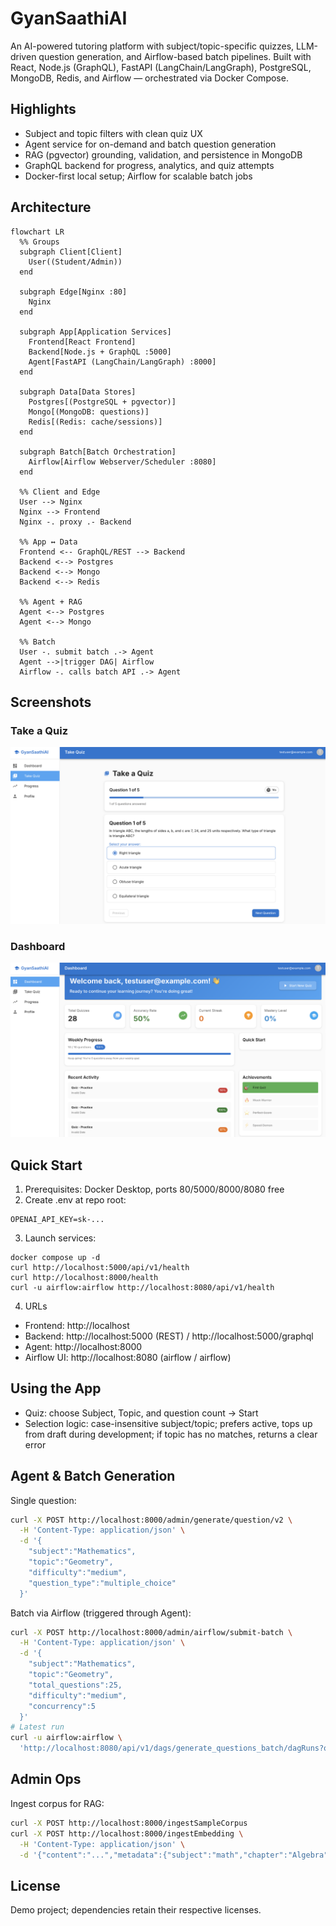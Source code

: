 # GyanSaathiAI

An AI-powered tutoring platform with subject/topic-specific quizzes, LLM-driven question generation, and Airflow-based batch pipelines. Built with React, Node.js (GraphQL), FastAPI (LangChain/LangGraph), PostgreSQL, MongoDB, Redis, and Airflow — orchestrated via Docker Compose.

## Highlights
- Subject and topic filters with clean quiz UX
- Agent service for on-demand and batch question generation
- RAG (pgvector) grounding, validation, and persistence in MongoDB
- GraphQL backend for progress, analytics, and quiz attempts
- Docker-first local setup; Airflow for scalable batch jobs

## Architecture

```mermaid
flowchart LR
  %% Groups
  subgraph Client[Client]
    User((Student/Admin))
  end

  subgraph Edge[Nginx :80]
    Nginx
  end

  subgraph App[Application Services]
    Frontend[React Frontend]
    Backend[Node.js + GraphQL :5000]
    Agent[FastAPI (LangChain/LangGraph) :8000]
  end

  subgraph Data[Data Stores]
    Postgres[(PostgreSQL + pgvector)]
    Mongo[(MongoDB: questions)]
    Redis[(Redis: cache/sessions)]
  end

  subgraph Batch[Batch Orchestration]
    Airflow[Airflow Webserver/Scheduler :8080]
  end

  %% Client and Edge
  User --> Nginx
  Nginx --> Frontend
  Nginx -. proxy .- Backend

  %% App ↔ Data
  Frontend <-- GraphQL/REST --> Backend
  Backend <--> Postgres
  Backend <--> Mongo
  Backend <--> Redis

  %% Agent + RAG
  Agent <--> Postgres
  Agent <--> Mongo

  %% Batch
  User -. submit batch .-> Agent
  Agent -->|trigger DAG| Airflow
  Airflow -. calls batch API .-> Agent
```

## Screenshots

### Take a Quiz
<p>
  <img src="docs/screenshots/take-quiz.png" alt="Take a Quiz" width="720" />
</p>

### Dashboard
<p>
  <img src="docs/screenshots/dashboard.png" alt="Dashboard" width="720" />
</p>

## Quick Start
1) Prerequisites: Docker Desktop, ports 80/5000/8000/8080 free
2) Create .env at repo root:
```
OPENAI_API_KEY=sk-...
```
3) Launch services:
```
docker compose up -d
curl http://localhost:5000/api/v1/health
curl http://localhost:8000/health
curl -u airflow:airflow http://localhost:8080/api/v1/health
```
4) URLs
- Frontend: http://localhost
- Backend: http://localhost:5000 (REST) / http://localhost:5000/graphql
- Agent: http://localhost:8000
- Airflow UI: http://localhost:8080 (airflow / airflow)

## Using the App
- Quiz: choose Subject, Topic, and question count → Start
- Selection logic: case-insensitive subject/topic; prefers active, tops up from draft during development; if topic has no matches, returns a clear error

## Agent & Batch Generation
Single question:
```bash
curl -X POST http://localhost:8000/admin/generate/question/v2 \
  -H 'Content-Type: application/json' \
  -d '{
    "subject":"Mathematics",
    "topic":"Geometry",
    "difficulty":"medium",
    "question_type":"multiple_choice"
  }'
```
Batch via Airflow (triggered through Agent):
```bash
curl -X POST http://localhost:8000/admin/airflow/submit-batch \
  -H 'Content-Type: application/json' \
  -d '{
    "subject":"Mathematics",
    "topic":"Geometry",
    "total_questions":25,
    "difficulty":"medium",
    "concurrency":5
  }'
# Latest run
curl -u airflow:airflow \
  'http://localhost:8080/api/v1/dags/generate_questions_batch/dagRuns?order_by=-start_date&limit=1'
```

## Admin Ops

Ingest corpus for RAG:
```bash
curl -X POST http://localhost:8000/ingestSampleCorpus
curl -X POST http://localhost:8000/ingestEmbedding \
  -H 'Content-Type: application/json' \
  -d '{"content":"...","metadata":{"subject":"math","chapter":"Algebra"}}'
```


## License
Demo project; dependencies retain their respective licenses.
